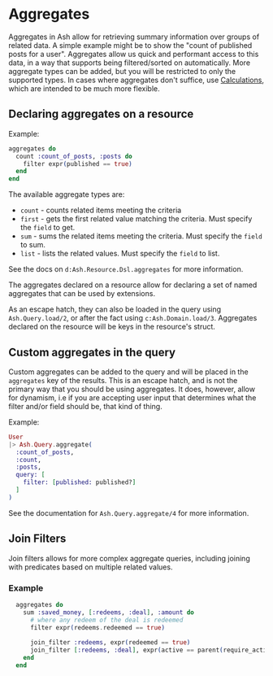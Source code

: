 # Aggregates

Aggregates in Ash allow for retrieving summary information over groups of related data. A simple example might be to show the "count of published posts for a user". Aggregates allow us quick and performant access to this data, in a way that supports being filtered/sorted on automatically. More aggregate types can be added, but you will be restricted to only the supported types. In cases where aggregates don't suffice, use [Calculations](/documentation/topics/calculations.md), which are intended to be much more flexible.

## Declaring aggregates on a resource

Example:

```elixir
aggregates do
  count :count_of_posts, :posts do
    filter expr(published == true)
  end
end
```

The available aggregate types are:

- `count` - counts related items meeting the criteria
- `first` - gets the first related value matching the criteria. Must specify the `field` to get.
- `sum` - sums the related items meeting the criteria. Must specify the `field` to sum.
- `list` - lists the related values. Must specify the `field` to list.

See the docs on `d:Ash.Resource.Dsl.aggregates` for more information.

The aggregates declared on a resource allow for declaring a set of named aggregates that can be used by extensions.

As an escape hatch, they can also be loaded in the query using `Ash.Query.load/2`, or after the fact using `c:Ash.Domain.load/3`. Aggregates declared on the resource will be keys in the resource's struct.

## Custom aggregates in the query

Custom aggregates can be added to the query and will be placed in the `aggregates` key of the results. This is an escape hatch, and is not the primary way that you should be using aggregates. It does, however, allow for dynamism, i.e if you are accepting user input that determines what the filter and/or field should be, that kind of thing.

Example:

```elixir
User
|> Ash.Query.aggregate(
  :count_of_posts, 
  :count, 
  :posts, 
  query: [
    filter: [published: published?]
  ]
)
```

See the documentation for `Ash.Query.aggregate/4` for more information.

## Join Filters

Join filters allows for more complex aggregate queries, including joining with predicates based on multiple related values.

### Example
      
```elixir
  aggregates do
    sum :saved_money, [:redeems, :deal], :amount do
      # where any redeem of the deal is redeemed
      filter expr(redeems.redeemed == true)
  
      join_filter :redeems, expr(redeemed == true)
      join_filter [:redeems, :deal], expr(active == parent(require_active))
    end
  end     
```